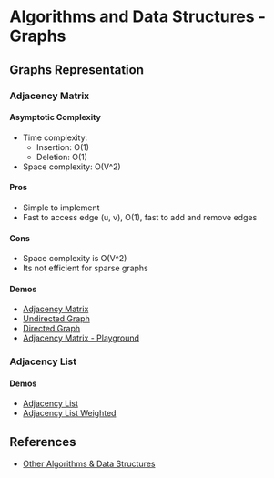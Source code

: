 # Algorithms and Data Structures - Graphs


## Graphs Representation

### Adjacency Matrix

#### Asymptotic Complexity
- Time complexity:
  - Insertion: O(1)
  - Deletion: O(1)
- Space complexity: O(V^2)

#### Pros
- Simple to implement
- Fast to access edge (u, v), O(1), fast to add and remove edges

#### Cons
- Space complexity is O(V^2)
- Its not efficient for sparse graphs

#### Demos
- [Adjacency Matrix](./src/1.1.1-adjacency-matrix.py)
- [Undirected Graph](./src/1.1.2-undirected-graph-matrix.py)
- [Directed Graph](./src/1.1.3-directed-graph-matrix.py)
- [Adjacency Matrix - Playground](./src/1.1.4-adjacency-matrix-playground.py)


### Adjacency List

#### Demos
  - [Adjacency List](./src/1.2.1-adjacency-list-with-list.py)
  - [Adjacency List Weighted](./src/1.2.2-adjacency-list-weighted.py)


## References
- [Other Algorithms & Data Structures](https://github.com/NelsonBN/algorithms-data-structures)
